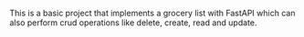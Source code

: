 This is a basic project that implements a grocery list with FastAPI which can also perform crud operations like delete, create, read 
and update. 
